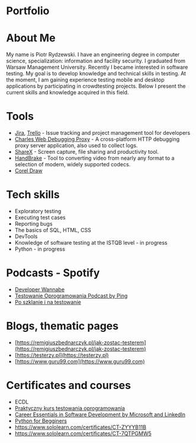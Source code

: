 # Portfolio
# About Me
My name is Piotr Rydzewski. I have an engineering degree in computer science, specialization: information and facility security. I graduated from Warsaw Management University. Recently I became interested in software testing. My goal is to develop knowledge and technical skills in testing. At the moment, I am gaining experience testing mobile and desktop applications by participating in crowdtesting projects.
Below I present the current skills and knowledge acquired in this field.
# Tools
 - [Jira](https://www.atlassian.com/software/jira/work-management), [Trello](https://trello.com/) - Issue tracking and project management tool for developers
 - [Charles Web Debugging Proxy](https://www.charlesproxy.com/) - A cross-platform HTTP debugging proxy server application, also used to collect logs.
 - [ShareX](https://getsharex.com/) - Screen capture, file sharing and productivity tool.
 - [HandBrake](https://handbrake.fr/) - Tool to converting video from nearly any format to a selection of modern, widely supported codecs. 
 - [Corel Draw](https://www.coreldraw.com/pl/)
# Tech skills
- Exploratory testing
- Executing test cases
- Reporting bugs
- The basics of SQL, HTML, CSS
- DevTools
- Knowledge of software testing at the ISTQB level - in progress
- Python - in progress
# Podcasts - Spotify
- [Developer Wannabe](https://open.spotify.com/show/7jl6JNP3rDflXoLhLaBTie)
- [Testowanie Oprogramowania Podcast by Ping](https://open.spotify.com/show/7jqDWVuJ7YSX4ep1a5tMMd)
- [Po szklanie i na testowanie](https://open.spotify.com/show/3kWG4pdHR9NIIGAMYTlpK3)
# Blogs, thematic pages
- [https://remigiuszbednarczyk.pl/jak-zostac-testerem](https://remigiuszbednarczyk.pl/jak-zostac-testerem)
- [https://testerzy.pl](https://testerzy.pl)
- [https://www.guru99.com](https://www.guru99.com)
# Certificates and courses
- ECDL
- [Praktyczny kurs testowania oprogramowania](https://www.udemy.com/certificate/UC-63532040-1bd0-42c5-87be-a48866b84e2c/)
- [Career Essentials in Software Development by Microsoft and LinkedIn](https://www.linkedin.com/learning/certificates/096c46d31687402a4696eea48bac981276d5d06125ff4f45b45ffdc21fb7d413)
- [Python for Begginers](https://www.sololearn.com/certificates/CT-BXCZCPQG)
- https://www.sololearn.com/certificates/CT-ZYYYB11B
- https://www.sololearn.com/certificates/CT-7QTPGMW5

